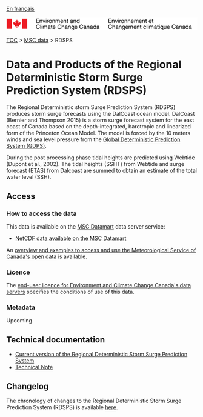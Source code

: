 [En français](readme_rdsps_fr.md)

![ECCC logo](../../img_eccc-logo.png)

[TOC](../../readme_en.md) > [MSC data](../readme_en.md) > RDSPS

# Data and Products of the Regional Deterministic Storm Surge Prediction System (RDSPS)

The Regional Deterministic storm Surge Prediction System (RDSPS) produces storm surge forecasts using the DalCoast ocean model. DalCoast (Bernier and Thompson 2015) is a storm surge forecast system for the east coast of Canada based on the depth-integrated, barotropic and linearized form of the Princeton Ocean Model. The model is forced by the 10 meters winds and sea level pressure from the [Global Deterministic Prediction System (GDPS)](../nwp_gdps/readme_gdps_en.md).

During the post processing phase tidal heights are predicted using Webtide (Dupont et al., 2002). The tidal heights (SSHT) from Webtide and surge forecast (ETAS) from Dalcoast are summed to obtain an estimate of the total water level (SSH).

## Access

### How to access the data

This data is available on the [MSC Datamart](../../msc-datamart/readme_en.md) data server service:

* [NetCDF data available on the MSC Datamart](readme_rdsps-datamart_en.md)

An [overview and examples to access and use the Meteorological Service of Canada's open data](../../usage/readme_en.md) is available.

### Licence

The [end-user licence for Environment and Climate Change Canada's data servers](../../licence/readme_en.md) specifies the conditions of use of this data.

### Metadata

Upcoming.

## Technical documentation

* [Current version of the Regional Deterministic Storm Surge Prediction System](https://collaboration.cmc.ec.gc.ca/cmc/CMOI/product_guide/docs/tech_specifications/tech_specifications_RDSPS_e.pdf)
* [Technical Note](http://collaboration.cmc.ec.gc.ca/cmc/CMOI/product_guide/docs/tech_notes/technote_rdsps_e.pdf)

## Changelog

The chronology of changes to the Regional Deterministic Storm Surge Prediction System (RDSPS) is available [here](changelog_rdsps_en.md).
